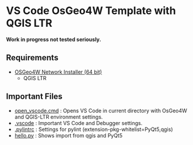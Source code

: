 # VS Code OsGeo4W Template with QGIS LTR

**Work in progress not tested seriously.**

## Requirements

- [OSGeo4W Network Installer (64 bit)](https://www.qgis.org/en/site/forusers/download.html)
  - QGIS LTR

## Important Files

- [open_vscode.cmd](open_vscode.cmd) : Opens VS Code in current directory with OsGeo4W and QGIS-LTR environment settings.
- [.vscode](/.vscode/) : Important VS Code and Debugger settings.
- [.pylintrc](.pylintrc#L31) : Settings for pylint (extension-pkg-whitelist=PyQt5,qgis)
- [hello.py](hello.py) : Shows import from qgis and PyQt5
